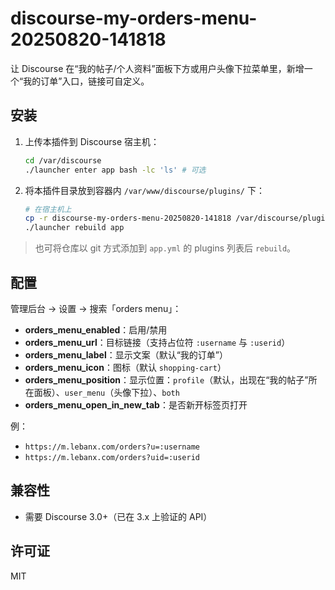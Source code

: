 # discourse-my-orders-menu-20250820-141818

让 Discourse 在“我的帖子/个人资料”面板下方或用户头像下拉菜单里，新增一个“我的订单”入口，链接可自定义。

## 安装
1. 上传本插件到 Discourse 宿主机：
   ```bash
   cd /var/discourse
   ./launcher enter app bash -lc 'ls' # 可选
   ```
2. 将本插件目录放到容器内 `/var/www/discourse/plugins/` 下：
   ```bash
   # 在宿主机上
   cp -r discourse-my-orders-menu-20250820-141818 /var/discourse/plugins/
   ./launcher rebuild app
   ```

> 也可将仓库以 git 方式添加到 `app.yml` 的 plugins 列表后 `rebuild`。

## 配置
管理后台 → 设置 → 搜索「orders menu」：
- **orders_menu_enabled**：启用/禁用
- **orders_menu_url**：目标链接（支持占位符 `:username` 与 `:userid`）
- **orders_menu_label**：显示文案（默认“我的订单”）
- **orders_menu_icon**：图标（默认 `shopping-cart`）
- **orders_menu_position**：显示位置：`profile`（默认，出现在“我的帖子”所在面板）、`user_menu`（头像下拉）、`both`
- **orders_menu_open_in_new_tab**：是否新开标签页打开

例：
- `https://m.lebanx.com/orders?u=:username`
- `https://m.lebanx.com/orders?uid=:userid`

## 兼容性
- 需要 Discourse 3.0+（已在 3.x 上验证的 API）

## 许可证
MIT
